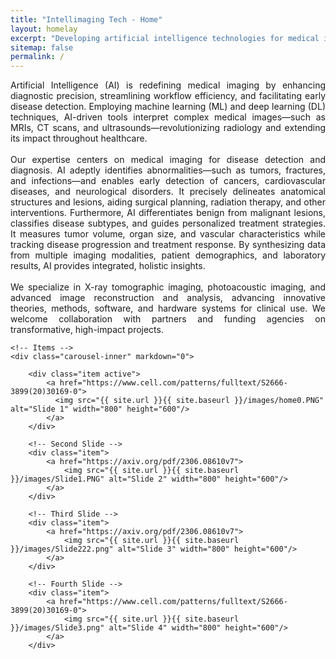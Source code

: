 ```yaml
---
title: "Intellimaging Tech - Home"
layout: homelay
excerpt: "Developing artificial intelligence technologies for medical imaging"
sitemap: false
permalink: /
---
```

<p style="text-align: justify;">Artificial Intelligence (AI) is redefining medical imaging by enhancing diagnostic precision, streamlining workflow efficiency, and facilitating early disease detection. Employing machine learning (ML) and deep learning (DL) techniques, AI-driven tools interpret complex medical images—such as MRIs, CT scans, and ultrasounds—revolutionizing radiology and extending its impact throughout healthcare.<br/>
<br/>
Our expertise centers on medical imaging for disease detection and diagnosis. AI adeptly identifies abnormalities—such as tumors, fractures, and infections—and enables early detection of cancers, cardiovascular diseases, and neurological disorders. It precisely delineates anatomical structures and lesions, aiding surgical planning, radiation therapy, and other interventions. Furthermore, AI differentiates benign from malignant lesions, classifies disease subtypes, and guides personalized treatment strategies. It measures tumor volume, organ size, and vascular characteristics while tracking disease progression and treatment response. By synthesizing data from multiple imaging modalities, patient demographics, and laboratory results, AI provides integrated, holistic insights.<br/>
<br/>
We specialize in X-ray tomographic imaging, photoacoustic imaging, and advanced image reconstruction and analysis, advancing innovative theories, methods, software, and hardware systems for clinical use. We welcome collaboration with partners and funding agencies on transformative, high-impact projects.</p>

<div markdown="0" id="carousel" class="carousel slide" data-ride="carousel" data-interval="2500" data-pause="hover" >
    <!-- Menu
    <ol class="carousel-indicators">
        <li data-target="#carousel" data-slide-to="0" class="active"></li>
        <li data-target="#carousel" data-slide-to="1"></li>
        <li data-target="#carousel" data-slide-to="2"></li>
        <li data-target="#carousel" data-slide-to="3"></li>
    </ol> -->

    <!-- Items -->
    <div class="carousel-inner" markdown="0">
    
        <div class="item active">
            <a href="https://www.cell.com/patterns/fulltext/S2666-3899(20)30169-0">
              <img src="{{ site.url }}{{ site.baseurl }}/images/home0.PNG" alt="Slide 1" width="800" height="600"/>
            </a>
        </div>

        <!-- Second Slide -->
        <div class="item">
            <a href="https://axiv.org/pdf/2306.08610v7">
                <img src="{{ site.url }}{{ site.baseurl }}/images/Slide1.PNG" alt="Slide 2" width="800" height="600"/>
            </a>
        </div>

        <!-- Third Slide -->
        <div class="item">
            <a href="https://axiv.org/pdf/2306.08610v7">
                <img src="{{ site.url }}{{ site.baseurl }}/images/Slide222.png" alt="Slide 3" width="800" height="600"/>
            </a>
        </div>

        <!-- Fourth Slide -->
        <div class="item">
            <a href="https://www.cell.com/patterns/fulltext/S2666-3899(20)30169-0">
                <img src="{{ site.url }}{{ site.baseurl }}/images/Slide3.png" alt="Slide 4" width="800" height="600"/>
            </a>
        </div>
  </div>
  <!--
  <a class="left carousel-control" role="button" data-slide="prev">
    <span class="glyphicon glyphicon-chevron-left" aria-hidden="true"></span>
    <span class="sr-only">Previous</span>
  </a>
  <a class="right carousel-control" role="button" data-slide="next">
    <span class="glyphicon glyphicon-chevron-right" aria-hidden="true"></span>
    <span class="sr-only">Next</span> 
  </a>
  -->
  <!--
  <a class="left carousel-control" role="button" data-slide="prev" onclick="moveCarousel('prev')">
    <span class="glyphicon glyphicon-chevron-left" aria-hidden="true"></span>
    <span class="sr-only">Previous</span>
  </a>
  <a class="right carousel-control" role="button" data-slide="next" onclick="moveCarousel('next')">
    <span class="glyphicon glyphicon-chevron-right" aria-hidden="true"></span>
    <span class="sr-only">Next</span>
  </a>
  -->
</div>

<!-- jQuery (necessary for Bootstrap's JavaScript plugins) -->
<script src="https://ajax.googleapis.com/ajax/libs/jquery/1.12.4/jquery.min.js"></script>
<!-- Include all compiled plugins (below), or include individual files as needed -->
<script src="https://maxcdn.bootstrapcdn.com/bootstrap/3.3.7/js/bootstrap.min.js"></script>



